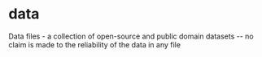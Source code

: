 # data
Data files - a collection of open-source and public domain datasets -- no claim is made to the reliability of the data in any file
